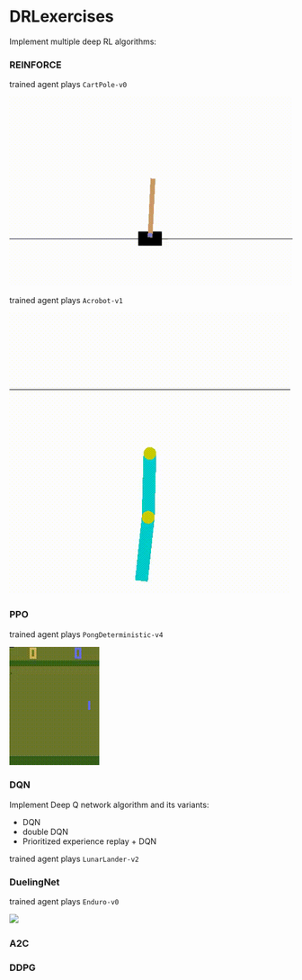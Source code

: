 # DRLexercises

Implement multiple deep RL algorithms:

### REINFORCE

trained agent plays `CartPole-v0`

![](REINFORCE/video/cartpole.gif)

trained agent plays `Acrobot-v1`

![](REINFORCE/video/acrobot.gif)

### PPO

trained agent plays `PongDeterministic-v4`


![](PPO/video/trained_PPO.gif)

### DQN
Implement Deep Q network algorithm and its variants:
- DQN
- double DQN
- Prioritized experience replay + DQN

trained agent plays `LunarLander-v2`

### DuelingNet

trained agent plays `Enduro-v0`

![](DuelingNet-Enduro/video/trained2.gif)

### A2C

### DDPG
